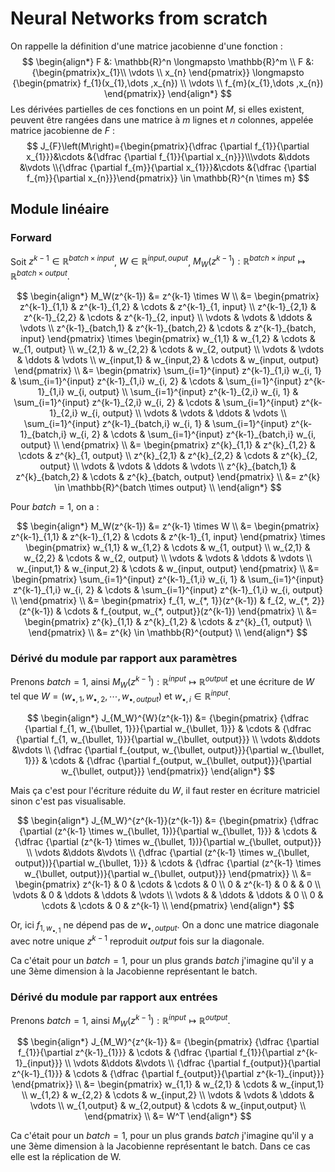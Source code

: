 # Neural Networks from scratch
On rappelle la définition d'une matrice jacobienne d'une fonction :
$$
\begin{align*}
    F   &: \mathbb{R}^n \longmapsto \mathbb{R}^m \\ 
    F    &:{\begin{pmatrix}x_{1}\\ \vdots \\ x_{n} \end{pmatrix}} \longmapsto {\begin{pmatrix} f_{1}(x_{1},\dots ,x_{n}) \\ \vdots \\ f_{m}(x_{1},\dots ,x_{n}) \end{pmatrix}}
\end{align*}
$$
Les dérivées partielles de ces fonctions en un point $M$, si elles existent, peuvent être rangées dans une matrice à $m$ lignes et $n$ colonnes, appelée matrice jacobienne de $F$ :
$$
J_{F}\left(M\right)={\begin{pmatrix}{\dfrac {\partial f_{1}}{\partial x_{1}}}&\cdots &{\dfrac {\partial f_{1}}{\partial x_{n}}}\\\vdots &\ddots &\vdots \\{\dfrac {\partial f_{m}}{\partial x_{1}}}&\cdots &{\dfrac {\partial f_{m}}{\partial x_{n}}}\end{pmatrix}} \in \mathbb{R}^{n \times m}
$$

## Module linéaire
### Forward
Soit $z^{k-1} \in \mathbb{R}^{batch \times input}$, $W \in \mathbb{R}^{input, ouput}$, $M_W (z^{k-1}) : \mathbb{R}^{batch \times input} \longmapsto \mathbb{R}^{batch \times output}$.

$$
\begin{align*}
    M_W(z^{k-1})   &= z^{k-1} \times W \\ 
                    &= \begin{pmatrix}
                        z^{k-1}_{1,1} & z^{k-1}_{1,2} & \cdots & z^{k-1}_{1, input} \\
                        z^{k-1}_{2,1} & z^{k-1}_{2,2} & \cdots & z^{k-1}_{2, input} \\
                        \vdots  & \vdots  & \ddots & \vdots  \\
                        z^{k-1}_{batch,1} & z^{k-1}_{batch,2} & \cdots & z^{k-1}_{batch, input} 
                    \end{pmatrix} \times \begin{pmatrix}
                        w_{1,1} & w_{1,2} & \cdots & w_{1, output} \\
                        w_{2,1} & w_{2,2} & \cdots & w_{2, output} \\
                        \vdots  & \vdots  & \ddots & \vdots  \\
                        w_{input,1} & w_{input,2} & \cdots & w_{input, output} 
                    \end{pmatrix} \\
                    &= \begin{pmatrix}
                        \sum_{i=1}^{input} z^{k-1}_{1,i} w_{i, 1} & \sum_{i=1}^{input} z^{k-1}_{1,i} w_{i, 2} & \cdots & \sum_{i=1}^{input} z^{k-1}_{1,i} w_{i, output} \\
                        \sum_{i=1}^{input} z^{k-1}_{2,i} w_{i, 1} & \sum_{i=1}^{input} z^{k-1}_{2,i} w_{i, 2} & \cdots & \sum_{i=1}^{input} z^{k-1}_{2,i} w_{i, output} \\
                        \vdots  & \vdots  & \ddots & \vdots  \\
                        \sum_{i=1}^{input} z^{k-1}_{batch,i} w_{i, 1} & \sum_{i=1}^{input} z^{k-1}_{batch,i} w_{i, 2} & \cdots & \sum_{i=1}^{input} z^{k-1}_{batch,i} w_{i, output} \\
                    \end{pmatrix} \\
                    &= \begin{pmatrix}
                        z^{k}_{1,1} & z^{k}_{1,2} & \cdots & z^{k}_{1, output} \\
                        z^{k}_{2,1} & z^{k}_{2,2} & \cdots & z^{k}_{2, output} \\
                        \vdots  & \vdots  & \ddots & \vdots  \\
                        z^{k}_{batch,1} & z^{k}_{batch,2} & \cdots & z^{k}_{batch, output} 
                    \end{pmatrix} \\
                    &= z^{k} \in \mathbb{R}^{batch \times output} \\
\end{align*}
$$

Pour $batch=1$, on a :

$$
\begin{align*}
    M_W(z^{k-1})   &= z^{k-1} \times W \\ 
                    &= \begin{pmatrix}
                        z^{k-1}_{1,1} & z^{k-1}_{1,2} & \cdots & z^{k-1}_{1, input}
                    \end{pmatrix} \times \begin{pmatrix}
                        w_{1,1} & w_{1,2} & \cdots & w_{1, output} \\
                        w_{2,1} & w_{2,2} & \cdots & w_{2, output} \\
                        \vdots  & \vdots  & \ddots & \vdots  \\
                        w_{input,1} & w_{input,2} & \cdots & w_{input, output} 
                    \end{pmatrix} \\
                    &= \begin{pmatrix}
                        \sum_{i=1}^{input} z^{k-1}_{1,i} w_{i, 1} & \sum_{i=1}^{input} z^{k-1}_{1,i} w_{i, 2} & \cdots & \sum_{i=1}^{input} z^{k-1}_{1,i} w_{i, output} \\
                    \end{pmatrix} \\
                    &= \begin{pmatrix}
                        f_{1, w_{*, 1}}(z^{k-1}) & f_{2, w_{*, 2}}(z^{k-1}) & \cdots & f_{output, w_{*, output}}(z^{k-1})
                    \end{pmatrix} \\
                    &= \begin{pmatrix}
                        z^{k}_{1,1} & z^{k}_{1,2} & \cdots & z^{k}_{1, output} \\
                    \end{pmatrix} \\
                    &= z^{k} \in \mathbb{R}^{output} \\
\end{align*}
$$


### Dérivé du module par rapport aux paramètres
Prenons $batch=1$, ainsi $M_W (z^{k-1}) : \mathbb{R}^{input} \longmapsto \mathbb{R}^{output}$ et une écriture de $W$ tel que $W=(w_{\bullet,1}, w_{\bullet,2}, \cdots, w_{\bullet,output})$ et $w_{\bullet,i} \in \mathbb{R}^{input}$.

$$
\begin{align*}
    J_{M_W}^{W}(z^{k-1}) &= {\begin{pmatrix}
        {\dfrac {\partial f_{1, w_{\bullet, 1}}}{\partial w_{\bullet, 1}}} & \cdots & {\dfrac {\partial f_{1, w_{\bullet, 1}}}{\partial w_{\bullet, output}}} \\
        \vdots &\ddots &\vdots \\
        {\dfrac {\partial f_{output, w_{\bullet, output}}}{\partial w_{\bullet, 1}}} & \cdots & {\dfrac {\partial f_{output, w_{\bullet, output}}}{\partial w_{\bullet, output}}}
        \end{pmatrix}}
\end{align*}
$$

Mais ça c'est pour l'écriture réduite du $W$, il faut rester en écriture matriciel sinon c'est pas visualisable. 

$$
\begin{align*}
    J_{M_W}^{z^{k-1}}(z^{k-1})   &= 
        {\begin{pmatrix}
            {\dfrac {\partial (z^{k-1} \times w_{\bullet, 1})}{\partial w_{\bullet, 1}}} & \cdots & {\dfrac {\partial (z^{k-1} \times w_{\bullet, 1})}{\partial w_{\bullet, output}}} \\
            \vdots &\ddots &\vdots \\
            {\dfrac {\partial (z^{k-1} \times w_{\bullet, output})}{\partial w_{\bullet, 1}}} & \cdots & {\dfrac {\partial (z^{k-1} \times w_{\bullet, output})}{\partial w_{\bullet, output}}}
        \end{pmatrix}} \\
                        &= 
        \begin{pmatrix}
            z^{k-1} & 0         & \cdots & \cdots    & 0 \\
            0       & z^{k-1}   & 0      &           & 0 \\
            \vdots  & 0         & \ddots & \ddots    & \vdots  \\
            \vdots  &           & \ddots & \ddots    & 0  \\
            0       & \cdots    & \cdots & 0         & z^{k-1}    \\
        \end{pmatrix}
\end{align*}
$$

Or, ici $f_{1, w_{\bullet,1}}$ ne dépend pas de $w_{\bullet, output}$. On a donc une matrice diagonale avec notre unique $z^{k-1}$ reproduit $output$ fois sur la diagonale.

Ca c'était pour un $batch=1$, pour un plus grands $batch$ j'imagine qu'il y a une 3ème dimension à la Jacobienne représentant le batch. 

### Dérivé du module par rapport aux entrées
Prenons $batch=1$, ainsi $M_W (z^{k-1}) : \mathbb{R}^{input} \longmapsto \mathbb{R}^{output}$.

$$
\begin{align*}
    J_{M_W}^{z^{k-1}} &= {\begin{pmatrix}
        {\dfrac {\partial f_{1}}{\partial z^{k-1}_{1}}} & \cdots & {\dfrac {\partial f_{1}}{\partial z^{k-1}_{input}}} \\
        \vdots &\ddots &\vdots \\
        {\dfrac {\partial f_{output}}{\partial z^{k-1}_{1}}} & \cdots & {\dfrac {\partial f_{output}}{\partial z^{k-1}_{input}}}
        \end{pmatrix}} \\
                    &= \begin{pmatrix}
                        w_{1,1} & w_{2,1} & \cdots & w_{input,1} \\
                        w_{1,2} & w_{2,2} & \cdots & w_{input,2} \\
                        \vdots  & \vdots  & \ddots & \vdots  \\
                        w_{1,output} & w_{2,output} & \cdots & w_{input,output} \\
                    \end{pmatrix} \\ 
                    &= W^T
\end{align*}
$$

Ca c'était pour un $batch=1$, pour un plus grands $batch$ j'imagine qu'il y a une 3ème dimension à la Jacobienne représentant le batch. Dans ce cas elle est la réplication de W. 

